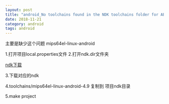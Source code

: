 ```yaml
---
layout: post
title: "android_No toolchains found in the NDK toolchains folder for ABI with prefix: mips64el-linux-android"
date: 2018-11-21
category: android
tags: android
---
```


主要是缺少这个问题 mips64el-linux-android  

1.打开项目local.properties文件
2.打开ndk.dir文件夹

[ndk下载](https://developer.android.com/ndk/downloads/?hl=zh-cn)  

3.下载对应的ndk  

4.toolchains/mips64el-linux-android-4.9 复制到 项目ndk目录

5.make project